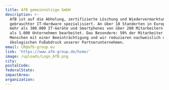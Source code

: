 ```yaml
---
title: AfB gemeinnützige GmbH
description: >-
  AfB ist auf die Abholung, zertifizierte Löschung und Wiedervermarktung
  gebrauchter IT-Hardware spezialisiert. An über 18 Standorten in Europa werden
  mehr als 300.000 IT-Geräte und Smartphones von über 280 Mitarbeitern für mehr
  als 1.000 Unternehmen bearbeitet. Das Besondere: 50% der Mitarbeiter sind
  Menschen mit einer Beeinträchtigung und wir reduzieren nachweislich den
  ökologischen Fußabdruck unserer Partnerunternehmen.
email: CR@afb-group.eu
link: 'https://www.afb-group.de/home/'
image: /uploads/Logo_AfB.png
city:
postalCode:
federalState:
impactArea:
organization:
---
```


